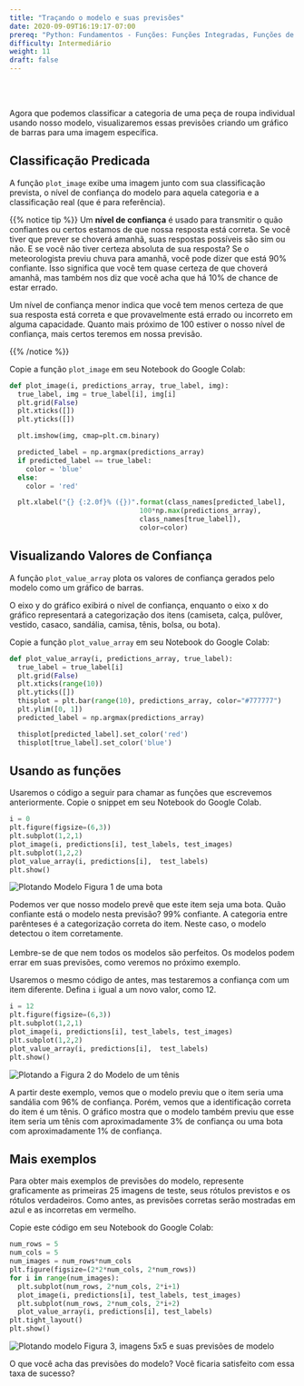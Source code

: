 ```yaml
---
title: "Traçando o modelo e suas previsões"
date: 2020-09-09T16:19:17-07:00
prereq: "Python: Fundamentos - Funções: Funções Integradas, Funções de Bibliotecas; Tipos de Dados – Strings, Números, Leitura do Console; Estruturas de Dados - Listas; Loops - For Loops"
difficulty: Intermediário
weight: 11
draft: false
---
```


</br>
</br>

Agora que podemos classificar a categoria de uma peça de roupa individual usando nosso modelo, visualizaremos essas previsões criando um gráfico de barras para uma imagem específica.

## Classificação Predicada

A função `plot_image` exibe uma imagem junto com sua classificação prevista, o nível de confiança do modelo para aquela categoria e a classificação real (que é para referência).

{{% notice tip %}}
Um **nível de confiança** é usado para transmitir o quão confiantes ou certos estamos de que nossa resposta está correta. Se você tiver que prever se choverá amanhã, suas respostas possíveis são sim ou não. E se você não tiver certeza absoluta de sua resposta? Se o meteorologista previu chuva para amanhã, você pode dizer que está 90% confiante. Isso significa que você tem quase certeza de que choverá amanhã, mas também nos diz que você acha que há 10% de chance de estar errado.

Um nível de confiança menor indica que você tem menos certeza de que sua resposta está correta e que provavelmente está errado ou incorreto em alguma capacidade. Quanto mais próximo de 100 estiver o nosso nível de confiança, mais certos teremos em nossa previsão.

{{% /notice %}}

Copie a função `plot_image` em seu Notebook do Google Colab: 
</br>

```python
def plot_image(i, predictions_array, true_label, img):
  true_label, img = true_label[i], img[i]
  plt.grid(False)
  plt.xticks([])
  plt.yticks([])

  plt.imshow(img, cmap=plt.cm.binary)

  predicted_label = np.argmax(predictions_array)
  if predicted_label == true_label:
    color = 'blue'
  else:
    color = 'red'

  plt.xlabel("{} {:2.0f}% ({})".format(class_names[predicted_label],
                                100*np.max(predictions_array),
                                class_names[true_label]),
                                color=color)
```

## Visualizando Valores de Confiança

A função `plot_value_array` plota os valores de confiança gerados pelo modelo como um gráfico de barras.

O eixo y do gráfico exibirá o nível de confiança, enquanto o eixo x do gráfico representará a categorização dos itens (camiseta, calça, pulôver, vestido, casaco, sandália, camisa, tênis, bolsa, ou bota).

Copie a função `plot_value_array` em seu Notebook do Google Colab:

```python 
def plot_value_array(i, predictions_array, true_label):
  true_label = true_label[i]
  plt.grid(False)
  plt.xticks(range(10))
  plt.yticks([])
  thisplot = plt.bar(range(10), predictions_array, color="#777777")
  plt.ylim([0, 1])
  predicted_label = np.argmax(predictions_array)

  thisplot[predicted_label].set_color('red')
  thisplot[true_label].set_color('blue')
```

## Usando as funções

Usaremos o código a seguir para chamar as funções que escrevemos anteriormente. Copie o snippet em seu Notebook do Google Colab.

```python
i = 0   
plt.figure(figsize=(6,3))
plt.subplot(1,2,1)
plot_image(i, predictions[i], test_labels, test_images)
plt.subplot(1,2,2)
plot_value_array(i, predictions[i],  test_labels)
plt.show()
```

![Plotando Modelo Figura 1 de uma bota](../media/Plotting_fig1.png)

Podemos ver que nosso modelo prevê que este item seja uma bota. Quão confiante está o modelo nesta previsão? 99% confiante. A categoria entre parênteses é a categorização correta do item. Neste caso, o modelo detectou o item corretamente.
</br>
</br>
Lembre-se de que nem todos os modelos são perfeitos. Os modelos podem errar em suas previsões, como veremos no próximo exemplo.
</br>

Usaremos o mesmo código de antes, mas testaremos a confiança com um item diferente. Defina `i` igual a um novo valor, como 12.

```python
i = 12 
plt.figure(figsize=(6,3))
plt.subplot(1,2,1)
plot_image(i, predictions[i], test_labels, test_images)
plt.subplot(1,2,2)
plot_value_array(i, predictions[i],  test_labels)
plt.show()
```

![Plotando a Figura 2 do Modelo de um tênis](../media/Plotting_fig2.png)

A partir deste exemplo, vemos que o modelo previu que o item seria uma sandália com 96% de confiança. Porém, vemos que a identificação correta do item é um tênis. O gráfico mostra que o modelo também previu que esse item seria um tênis com aproximadamente 3% de confiança ou uma bota com aproximadamente 1% de confiança.

## Mais exemplos

Para obter mais exemplos de previsões do modelo, represente graficamente as primeiras 25 imagens de teste, seus rótulos previstos e os rótulos verdadeiros. Como antes, as previsões corretas serão mostradas em azul e as incorretas em vermelho.

Copie este código em seu Notebook do Google Colab:

```python
num_rows = 5
num_cols = 5
num_images = num_rows*num_cols
plt.figure(figsize=(2*2*num_cols, 2*num_rows))
for i in range(num_images):
  plt.subplot(num_rows, 2*num_cols, 2*i+1)
  plot_image(i, predictions[i], test_labels, test_images)
  plt.subplot(num_rows, 2*num_cols, 2*i+2)
  plot_value_array(i, predictions[i], test_labels)
plt.tight_layout()
plt.show()
```
![Plotando modelo Figura 3, imagens 5x5 e suas previsões de modelo](../media/Plotting_fig3.png)

O que você acha das previsões do modelo? Você ficaria satisfeito com essa taxa de sucesso?